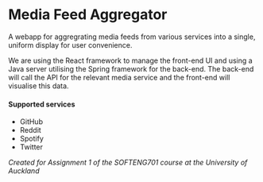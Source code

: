 # Media Feed Aggregator
A webapp for aggregrating media feeds from various services into a single, uniform display for user convenience.<br>

We are using the React framework to manage the front-end UI and using a Java server utilising the Spring framework for the back-end. The back-end will call the API for the relevant media service and the front-end will visualise this data.

#### Supported services
* GitHub
* Reddit
* Spotify
* Twitter

*Created for Assignment 1 of the SOFTENG701 course at the University of Auckland*